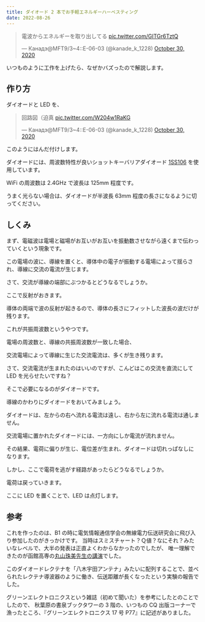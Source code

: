 ```yaml
---
title: ダイオード 2 本でお手軽エネルギーハーベスティング
date: 2022-08-26
---
```


<blockquote class="twitter-tweet"><p lang="ja" dir="ltr">電波からエネルギーを取り出してる <a href="https://t.co/GITGr6TztQ">pic.twitter.com/GITGr6TztQ</a></p>&mdash; Канадэ@MFT9/3~4::E-06-03 (@kanade_k_1228) <a href="https://twitter.com/kanade_k_1228/status/1322126508039663616?ref_src=twsrc%5Etfw">October 30, 2020</a></blockquote> <script async src="https://platform.twitter.com/widgets.js" charset="utf-8"></script>

いつものように工作を上げたら、なぜかバズったので解説します。

## 作り方

ダイオードと LED を、

<blockquote class="twitter-tweet"><p lang="ja" dir="ltr">回路図（迫真 <a href="https://t.co/W204w1RaKG">pic.twitter.com/W204w1RaKG</a></p>&mdash; Канадэ@MFT9/3~4::E-06-03 (@kanade_k_1228) <a href="https://twitter.com/kanade_k_1228/status/1322134935126204416?ref_src=twsrc%5Etfw">October 30, 2020</a></blockquote> <script async src="https://platform.twitter.com/widgets.js" charset="utf-8"></script>

このようにはんだ付けします。

ダイオードには、周波数特性が良いショットキーバリアダイオード [1SS106](https://akizukidenshi.com/catalog/g/gI-13881/) を使用しています。

WiFi の周波数は 2.4GHz で波長は 125mm 程度です。

うまく光らない場合は、ダイオードが半波長 63mm 程度の長さになるように切ってください。

## しくみ

まず、電磁波は電場と磁場がお互いがお互いを振動数させながら遠くまで伝わっていくという現象です。

この電場の波に、導線を置くと、導体中の電子が振動する電場によって揺らされ、導線に交流の電流が生じます。

さて、交流が導線の端部にぶつかるとどうなるでしょうか。

ここで反射がおきます。

導体の両端で波の反射が起きるので、導体の長さにフィットした波長の波だけが残ります。

これが共振周波数というやつです。

電場の周波数と、導線の共振周波数が一致した場合、

交流電場によって導線に生じた交流電流は、多くが生き残ります。

さて、交流電流が生まれたのはいいのですが、こんどはこの交流を直流にして LED を光らせたいですね？

そこで必要になるのがダイオードです。

導線のかわりにダイオードをおいてみましょう。

ダイオードは、左からの右へ流れる電流は遠し、右から左に流れる電流は通しません。

交流電場に置かれたダイオードには、一方向にしか電流が流れません。

その結果、電荷に偏りが生じ、電位差が生まれ、ダイオードは切れっぱなしになります。

しかし、ここで電荷を逃がす経路があったらどうなるでしょうか。

電荷は戻っていきます。

ここに LED を置くことで、LED は点灯します。

## 参考

これを作ったのは、B1 の時に電気情報通信学会の無線電力伝送研究会に飛び入り参加したのがきっかけです。
当時はスミスチャート？Ｑ値？なにそれ？みたいなレベルで、大半の発表は正直よくわからなかったのでしたが、
唯一理解できたのが函館高専の[丸山珠美先生の講演](https://ken.ieice.org/ken/paper/2019042201Mt/)でした。

このダイオードレクテナを「八木宇田アンテナ」みたいに配列することで、並べられたレクテナ導波器のように働き、伝送距離が長くなったという実験の報告でした。

グリーンエレクトロニクスという雑誌（初めて聞いた）を参考にしたとのことでしたので、
秋葉原の書泉ブックタワーの 3 階の、いつもの CQ 出版コーナーで漁ったところ、『グリーンエレクトロニクス 17 号 P77』に記述がありました。
